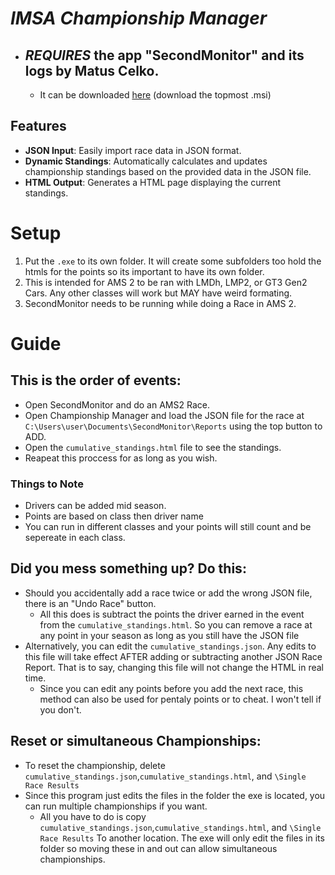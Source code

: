 # *IMSA Championship Manager*
- ## *REQUIRES* the app "SecondMonitor" and its logs by Matus Celko. 
  - It can be downloaded [here](https://gitlab.com/winzarten/SecondMonitor/-/releases) (download the topmost .msi)


## Features
- **JSON Input**: Easily import race data in JSON format.
- **Dynamic Standings**: Automatically calculates and updates championship standings based on the provided data in the JSON file.
- **HTML Output**: Generates a HTML page displaying the current standings.

# Setup
1. Put the ```.exe``` to its own folder. It will create some subfolders too hold the htmls for the points so its important to have its own folder.
2. This is intended for AMS 2 to be ran with LMDh, LMP2, or GT3 Gen2 Cars. Any other classes will work but MAY have weird formating.
3. SecondMonitor needs to be running while doing a Race in AMS 2.
  
# Guide
## This is the order of events:
   - Open SecondMonitor and do an AMS2 Race.
   - Open Championship Manager and load the JSON file for the race at ```C:\Users\user\Documents\SecondMonitor\Reports``` using the top button to ADD.
   - Open the ```cumulative_standings.html``` file to see the standings.
   - Reapeat this proccess for as long as you wish.
### Things to Note 
  - Drivers can be added mid season.
  - Points are based on class then driver name
  - You can run in different classes and your points will still count and be sepereate in each class.

## Did you mess something up? Do this:
- Should you accidentally add a race twice or add the wrong JSON file, there is an "Undo Race" button.
    - All this does is subtract the points the driver earned in the event from the ```cumulative_standings.html```. So you can remove a race at any point in your season as long as you still have the JSON file
- Alternatively, you can edit the ```cumulative_standings.json```. Any edits to this file will take effect AFTER adding or subtracting another JSON Race Report. That is to say, changing this file will not change the HTML in real time.
    - Since you can edit any points before you add the next race, this method can also be used for pentaly points or to cheat. I won't tell if you don't.


## Reset or simultaneous Championships:
- To reset the championship, delete ```cumulative_standings.json```,```cumulative_standings.html```, and ```\Single Race Results```
- Since this program just edits the files in the folder the exe is located, you can run multiple championships if you want.
   - All you have to do is copy ```cumulative_standings.json```,```cumulative_standings.html```, and ```\Single Race Results``` To another location. The exe will only edit the files in its folder so moving these in and out can allow simultaneous championships.
 
